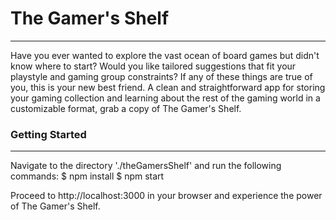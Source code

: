 # The Gamer's Shelf
- - - -

Have you ever wanted to explore the vast ocean of board games but didn't know where to start? Would you like tailored suggestions that fit your playstyle and gaming group constraints? If any of these things are true of you, this is your new best friend. A clean and straightforward app for storing your gaming collection and learning about the rest of the gaming world in a customizable format, grab a copy of The Gamer's Shelf.

### Getting Started
- - -
Navigate to the directory './theGamersShelf' and run the following commands:
    $ npm install
    $ npm start

Proceed to http://localhost:3000 in your browser and experience the power of The Gamer's Shelf.

